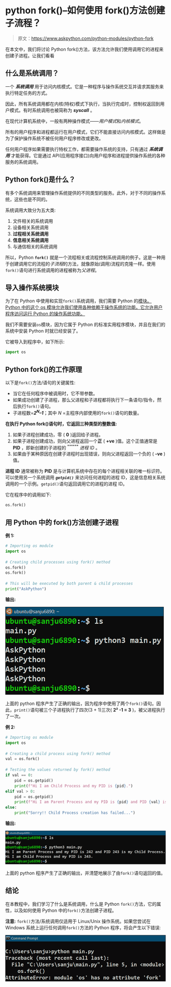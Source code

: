 # python fork()–如何使用 fork()方法创建子流程？

> 原文：<https://www.askpython.com/python-modules/python-fork>

在本文中，我们将讨论 Python fork()方法，该方法允许我们使用调用它的进程来创建子进程。让我们看看

## 什么是系统调用？

一个 ***系统调用*** 用于访问内核模式。它是一种程序与操作系统交互并请求其服务来执行特定任务的方式。

因此，所有系统调用都在内核(特权)模式下执行，当执行完成时，控制权返回到用户模式。有时系统调用也被简称为 ***syscall*** 。

在现代计算机系统中，一般有两种操作模式——*用户模式*和*内核模式*。

所有的用户程序和进程都运行在用户模式，它们不能直接访问内核模式。这样做是为了保护操作系统不被任何用户程序修改或更改。

任何用户程序如果需要执行特权工作，都需要操作系统的支持，只有通过 ***系统调用*** 才能获得。它是通过 API(应用程序接口)向用户程序和进程提供操作系统的各种服务的系统调用。

## **Python fork()是什么？**

有多个系统调用来管理操作系统提供的不同类型的服务。此外，对于不同的操作系统，这些也是不同的。

系统调用大致分为五大类:

1.  文件相关的系统调用
2.  设备相关系统调用
3.  **过程相关系统调用**
4.  **信息相关系统调用**
5.  与通信相关的系统调用

所以，Python **`fork()`** 就是一个流程相关或流程控制系统调用的例子。这是一种用于创建调用它的流程的*子流程*的方法，就像原始(调用)流程的克隆一样。使用`fork()`语句进行系统调用的进程被称为*父进程*。

## **导入操作系统模块**

为了在 Python 中使用和实现`fork()`系统调用，我们需要 Python 的[模块。Python 中的这个 os 模块允许我们使用各种依赖于操作系统的功能。它允许用户程序访问运行 Python 的操作系统功能。](https://www.askpython.com/python-modules/python-os-module-10-must-know-functions)

我们不需要安装`os`模块，因为它属于 Python 的标准实用程序模块，并且在我们的系统中安装 Python 时就已经安装了。

它被导入到程序中，如下所示:

```py
import os

```

## **Python fork()的工作原理**

以下是`fork()`方法/语句的关键属性:

*   当它在任何程序中被调用时，它不带参数。
*   如果成功创建了子进程，那么父进程和子进程都将执行下一条语句/指令，然后执行`fork()`语句。
*   子进程数=***2<sup>N</sup>–1***；其中 *N* =主程序内部使用的`fork()`语句的数量。

**在执行 Python fork()语句时，它返回三种类型的整数值:**

1.  如果子进程创建成功，零 ( **0** )返回给子进程。
2.  如果子进程创建成功，则向父进程返回一个**正** ( **+ve** )值。这个正值通常是 **PID** ，即新创建的子进程的 <sup>******</sup> *进程 ID* 。
3.  如果由于某种原因在创建子进程时出现错误，则向父进程返回一个负的 ( **-ve** )值。

**进程 ID** 通常被称为 **PID** 是与计算机系统中存在的每个进程相关联的唯一标识符。可以使用另一个系统调用 ***`getpid()`*** 来访问任何进程的进程 ID，这是信息相关系统调用的一个示例。`getpid()`语句返回调用它的进程的进程 ID。

它在程序中的调用如下:

```py
os.fork()

```

## **用 Python 中的 fork()方法创建子进程**

**例 1:**

```py
# Importing os module
import os

# Creating child processes using fork() method
os.fork()
os.fork()

# This will be executed by both parent & child processes
print("AskPython")

```

**输出:**

![Python fork()](img/6ed73b6daf526ea0dda42ac31419b403.png)

上面的 python 程序产生了正确的输出，因为程序中使用了两个`fork()`语句。因此，`print()`语句被三个子进程执行了四次(3 + 1)三次( **2² -1 = 3** )，被父进程执行了一次。

**例 2:**

```py
# Importing os module
import os

# Creating a child process using fork() method
val = os.fork()

# Testing the values returned by fork() method
if val == 0:
    pid = os.getpid()
    print(f"Hi I am Child Process and my PID is {pid}.")
elif val > 0:
    pid = os.getpid()
    print(f"Hi I am Parent Process and my PID is {pid} and PID {val} is my Child Process.")
else:
    print("Sorry!! Child Process creation has failed...")

```

**输出:**

![Python fork()](img/a7affcb09b02f6ef4d8eb7fec3d293d5.png)

上面的 python 程序产生了正确的输出，并清楚地展示了由`fork()`语句返回的值。

## **结论**

在本教程中，我们学习了什么是系统调用，什么是 Python `fork()`方法，它的属性，以及如何使用 Python 中的`fork()`方法创建子进程。

**注意:** `fork()`方法/系统调用仅适用于 Linux/Unix 操作系统。如果您尝试在 Windows 系统上运行任何调用`fork()`方法的 Python 程序，将会产生以下错误:

![Fork Windows Error](img/ef1eb0b743bd9dc12ca0e9b61bffa335.png)